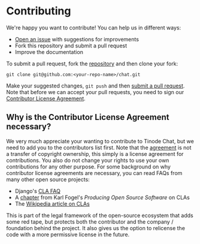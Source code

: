 # Contributing

We're happy you want to contribute! You can help us in different ways:

- [Open an issue](https://github.com/mudphilo/chat/issues) with suggestions for improvements
- Fork this repository and submit a pull request
- Improve the documentation


To submit a pull request, fork the [repository](https://github.com/mudphilo/chat) and then clone your fork:

    git clone git@github.com:<your-repo-name>/chat.git

Make your suggested changes, `git push` and then [submit a pull request](https://github.com/mudphilo/chat/compare/). Note that before we can accept your pull requests, you need to sign our [Contributor License Agreement](docs/CLA.md).


## Why is the Contributor License Agreement necessary?

We very much appreciate your wanting to contribute to Tinode Chat, but we need to add you to the contributors list first. Note that the [agreement](docs/CLA.md) is not a transfer of copyright ownership, this simply is a license agreement for contributions. You also do not change your rights to use your own contributions for any other purpose. For some background on why contributor license agreements are necessary, you can read FAQs from many other open source projects:

- Django's [CLA FAQ](https://www.djangoproject.com/foundation/cla/faq/)
- A [chapter](http://producingoss.com/en/copyright-assignment.html) from Karl Fogel's _Producing Open Source Software_ on CLAs
- The [Wikipedia article on CLAs](http://en.wikipedia.org/wiki/Contributor_license_agreement)

This is part of the legal framework of the open-source ecosystem that adds some red tape, but protects both the contributor and the company / foundation behind the project. It also gives us the option to relicense the code with a more permissive license in the future.
